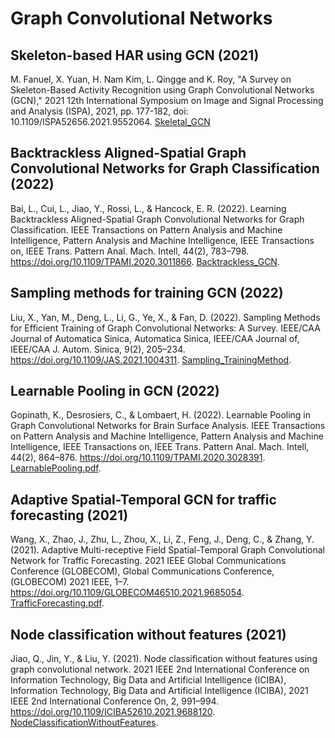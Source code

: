 # Graph Convolutional Networks

## Skeleton-based HAR using GCN (2021)

M. Fanuel, X. Yuan, H. Nam Kim, L. Qingge and K. Roy, "A Survey on Skeleton-Based Activity Recognition using Graph Convolutional Networks (GCN)," 2021 12th International Symposium on Image and Signal Processing and Analysis (ISPA), 2021, pp. 177-182, doi: 10.1109/ISPA52656.2021.9552064. [Skeletal_GCN](Skeletal_GCN.pdf)

## Backtrackless Aligned-Spatial Graph Convolutional Networks for Graph Classification (2022)

Bai, L., Cui, L., Jiao, Y., Rossi, L., & Hancock, E. R. (2022). Learning Backtrackless Aligned-Spatial Graph Convolutional Networks for Graph Classification. IEEE Transactions on Pattern Analysis and Machine Intelligence, Pattern Analysis and Machine Intelligence, IEEE Transactions on, IEEE Trans. Pattern Anal. Mach. Intell, 44(2), 783–798. https://doi.org/10.1109/TPAMI.2020.3011866. [Backtrackless_GCN](Backtrackless_GCN.pdf).

## Sampling methods for training GCN (2022)

Liu, X., Yan, M., Deng, L., Li, G., Ye, X., & Fan, D. (2022). Sampling Methods for Efficient Training of Graph Convolutional Networks: A Survey. IEEE/CAA Journal of Automatica Sinica, Automatica Sinica, IEEE/CAA Journal of, IEEE/CAA J. Autom. Sinica, 9(2), 205–234. https://doi.org/10.1109/JAS.2021.1004311. [Sampling_TrainingMethod](Sampling_TrainingMethod.pdf).

## Learnable Pooling in GCN (2022)

Gopinath, K., Desrosiers, C., & Lombaert, H. (2022). Learnable Pooling in Graph Convolutional Networks for Brain Surface Analysis. IEEE Transactions on Pattern Analysis and Machine Intelligence, Pattern Analysis and Machine Intelligence, IEEE Transactions on, IEEE Trans. Pattern Anal. Mach. Intell, 44(2), 864–876. https://doi.org/10.1109/TPAMI.2020.3028391. [LearnablePooling.pdf](LearnablePooling.pdf).

## Adaptive Spatial-Temporal GCN for traffic forecasting (2021)

Wang, X., Zhao, J., Zhu, L., Zhou, X., Li, Z., Feng, J., Deng, C., & Zhang, Y. (2021). Adaptive Multi-receptive Field Spatial-Temporal Graph Convolutional Network for Traffic Forecasting. 2021 IEEE Global Communications Conference (GLOBECOM), Global Communications Conference, (GLOBECOM) 2021 IEEE, 1–7. https://doi.org/10.1109/GLOBECOM46510.2021.9685054. [TrafficForecasting.pdf](TrafficForecasting.pdf).

## Node classification without features (2021)

Jiao, Q., Jin, Y., & Liu, Y. (2021). Node classification without features using graph convolutional network. 2021 IEEE 2nd International Conference on Information Technology, Big Data and Artificial Intelligence (ICIBA), Information Technology, Big Data and Artificial Intelligence (ICIBA), 2021 IEEE 2nd International Conference On, 2, 991–994. https://doi.org/10.1109/ICIBA52610.2021.9688120. [NodeClassificationWithoutFeatures](NodeClassificationWithoutFeatures.pdf).